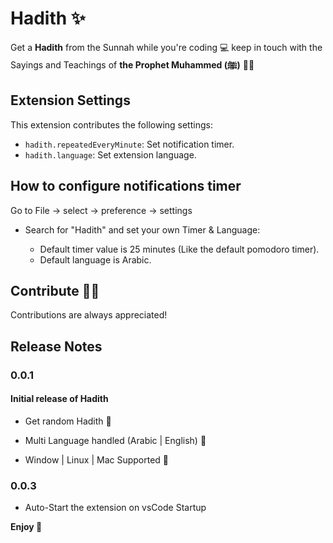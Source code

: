 # Hadith ✨

Get a **Hadith** from the Sunnah while you're coding 💻 keep in touch with the Sayings and Teachings of **the Prophet Muhammed (ﷺ)** 🕌💚

## Extension Settings

This extension contributes the following settings:

- `hadith.repeatedEveryMinute`: Set notification timer.
- `hadith.language`: Set extension language.

## How to configure notifications timer

Go to File -> select -> preference -> settings

- Search for "Hadith" and set your own Timer & Language:

  - Default timer value is 25 minutes (Like the default pomodoro timer).
  - Default language is Arabic.

## Contribute 🧑‍💻

Contributions are always appreciated!

## Release Notes

### 0.0.1

#### Initial release of Hadith

- Get random Hadith 🚀

- Multi Language handled (Arabic | English) 🚀

- Window | Linux | Mac Supported 🚀

### 0.0.3

- Auto-Start the extension on vsCode Startup


**Enjoy 🙌**
